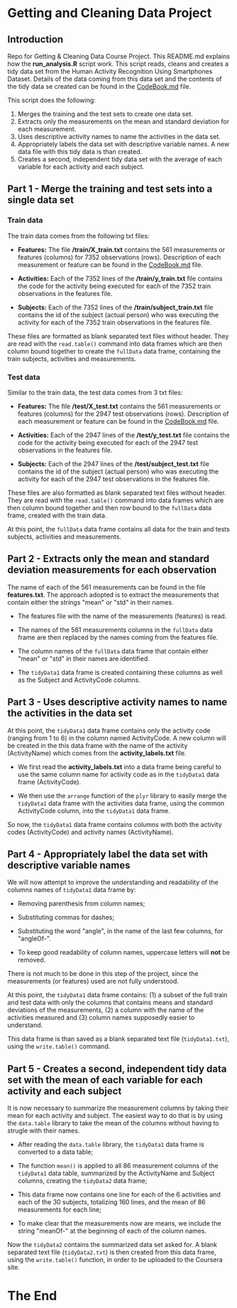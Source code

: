 Getting and Cleaning Data Project
==========================

Introduction
--------------------------

Repo for Getting &amp; Cleaning Data Course Project. This README.md explains how the **run_analysis.R** script work. This script reads, cleans and creates a tidy data set from the Human Activity Recognition Using Smartphones Dataset. Details of the data coming from this data set and the contents of the tidy data se created can be found in the [CodeBook.md](https://github.com/HuascarDuarte/GettingCleaningDataProject.git/CodeBook.md) file.
  
  
  This script does the following:  
1. Merges the training and the test sets to create one data set.  
2. Extracts only the measurements on the mean and standard deviation for each measurement.   
3. Uses descriptive activity names to name the activities in the data set.  
4. Appropriately labels the data set with descriptive variable names. A new data file with this tidy data is than created.   
5. Creates a second, independent tidy data set with the average of each variable for each activity and each subject.  

Part 1 - Merge the training and test sets into a single data set
--------------------------------------

### Train data
The train data comes from the following txt files:  
* __Features:__ The file **/train/X_train.txt** contains the 561 measurements or features (columns) for 7352 observations (rows). Description of each measurement or feature can be found in the [CodeBook.md](https://github.com/HuascarDuarte/GettingCleaningDataProject.git/CodeBook.md) file.  

* __Activities:__ Each of the 7352 lines of the **/train/y_train.txt** file contains the code for the activity being executed for each of the 7352 train observations in the features file.  

* __Subjects:__ Each of the 7352 lines of the **/train/subject_train.txt** file contains the id of the subject (actual person) who was executing the activity for each of the 7352 train observations in the features file.  

These files are formatted as blank separated text files without header. They are read with the `read.table()` command into data frames which are then column bound together to create the `fullData` data frame, containing the train subjects, activities and measurements. 

### Test data
Similar to the train data, the test data comes from 3 txt files:  
* __Features:__ The file **/test/X_test.txt** contains the 561 measurements or features (columns) for the 2947 test observations (rows). Description of each measurement or feature can be found in the [CodeBook.md](https://github.com/HuascarDuarte/GettingCleaningDataProject.git/CodeBook.md) file.  

* __Activities:__ Each of the 2947 lines of the **/test/y_test.txt** file contains the code for the activity being executed for each of the 2947 test observations in the features file.  

* __Subjects:__ Each of the 2947 lines of the **/test/subject_test.txt** file contains the id of the subject (actual person) who was executing the activity for each of the 2947 test observations in the features file.  

These files are also formatted as blank separated text files without header. They are read with the `read.table()` command into data frames which are then column bound together and then row bound to the `fullData` data frame, created with the train data.  

At this point, the `fullData` data frame contains all data for the train and tests subjects, activities and measurements.


Part 2 - Extracts only the mean and standard deviation measurements for each observation
-----------------------------------

The name of each of the 561 measurements can be found in the file **features.txt**. The approach adopted is to extract the measurements that contain either the strings "mean" or "std" in their names.  
* The features file with the name of the measurements (features) is read.  

* The names of the 561 measurements columns in the `fullData` data frame are then replaced by the names coming from the features file.  

* The column names of the `fullData` data frame that contain either "mean" or "std" in their names are identified.  

* The `tidyData1` data frame is created containing these columns as well as the Subject and ActivityCode columns.  


Part 3 - Uses descriptive activity names to name the activities in the data set
--------------------------------------

At this point, the `tidyData1` data frame contains only the activity code (ranging from 1 to 6) in the column named ActivityCode. A new column will be created in the this data frame with the name of the activity (ActivityName) which comes from the **activity_labels.txt** file.  
* We first read the **activity_labels.txt** into a data frame being careful to use the same column name for activity code as in the `tidyData1` data frame (ActivityCode).  

* We then use the `arrange` function of the `plyr` library to easily merge the `tidyData1` data frame with the activities data frame, using the common ActivityCode column, into the `tidyData1` data frame.   

So now, the `tidyData1` data frame contains columns with both the activity codes (ActivityCode) and activity names (ActivityName).  


Part 4 - Appropriately label the data set with descriptive variable names
---------------------------------------

We will now attempt to improve the understanding and readability of the columns names of `tidyData1` data frame by:  

* Removing parenthesis from column names;  

* Substituting commas for dashes;  

* Substituting the word "angle", in the name of the last few columns, for "angleOf-".  

* To keep good readability of column names, uppercase letters will __not__ be removed.  

There is not much to be done in this step of the project, since the measurements (or features) used are not fully understood. 

At this point, the `tidyData1` data frame contains: (1) a subset of the full train and test data with only the columns that contains means and standard deviations of the measurements, (2) a column with the name of the activities measured and (3) column names supposedly easier to understand.  

This data frame is than saved as a blank separated text file (`tidyData1.txt`), using the `write.table()` command. 

Part 5 - Creates a second, independent tidy data set with the mean of each variable for each activity and each subject
-----------------------------------------

It is now necessary to summarize the measurement columns by taking their mean for each activity and subject. The easiest way to do that is by using the `data.table` library to take the mean of the columns without having to strugle with their names.  

* After reading the `data.table` library, the `tidyData1` data frame is converted to a data table;  

* The function `mean()` is applied to all 86 measurement columns of the `tidyData1` data table, summarized by the ActivityName and Subject columns, creating the `tidyData2` data frame;  

* This data frame now contains one line for each of the 6 activities and each of the 30 subjects, totalizing 160 lines, and the mean of 86 measurements for each line;  

* To make clear that the measurements now are means, we include the string "meanOf-" at the beginning of each of the column names. 

Now the `tidyData2` contains the summarized data set asked for. A blank separated text file (`tidyData2.txt`) is then created from this data frame, using the `write.table()` function, in order to be uploaded to the Coursera site.

The End
======================